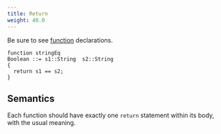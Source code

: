 ```yaml
---
title: Return
weight: 40.0
---
```


Be sure to see [function](/silver/ref/decl/functions/) declarations.

```
function stringEq
Boolean ::= s1::String  s2::String
{
  return s1 == s2;
}
```

## Semantics

Each function should have exactly one `return` statement within its body, with the usual meaning.
